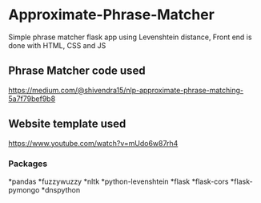 # Approximate-Phrase-Matcher
Simple phrase matcher flask app using Levenshtein distance, Front end is done with HTML, CSS and JS

## Phrase Matcher code used
https://medium.com/@shivendra15/nlp-approximate-phrase-matching-5a7f79bef9b8

## Website template used
https://www.youtube.com/watch?v=mUdo6w87rh4

### Packages
*pandas 
*fuzzywuzzy 
*nltk 
*python-levenshtein 
*flask
*flask-cors 
*flask-pymongo 
*dnspython 
